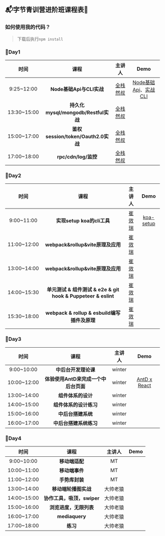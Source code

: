 ## :mailbox_with_mail:字节青训营进阶班课程表:gift:

### 如何使用我的代码？
> 下载后执行`npm install`

### :triangular_flag_on_post:Day1
| 时间 | 课程 | 主讲人 | Demo |
|:--:|:--:|:--:| :--: |
| 9:25~12:00 | **Node基础Api与CLI实战** | [全栈然叔](https://github.com/su37josephxia) | [Node基础Api](https://github.com/HappyYYT/bytedance-practice/tree/main/DAY01/01_api)、[实战CLI](https://github.com/HappyYYT/bytedance-practice/tree/main/DAY01/02_vue-auto-router-cli) |
| 13:30~15:00 | **持久化mysql/mongodb/Restful实战** | [全栈然叔](https://github.com/su37josephxia) | |
| 15:00~17:00 | **鉴权session/token/Oauth2.0实战** | [全栈然叔](https://github.com/su37josephxia) | |
| 17:00~18:00 | **rpc/cdn/log/监控** | [全栈然叔](https://github.com/su37josephxia) | |

### :battery:Day2
| 时间 | 课程 | 主讲人 | Demo |
|:--:|:--:|:--:| :--: |
| 9:00~11:00 | **实现setup koa的cli工具** | [崔效瑞](https://github.com/cuixiaorui) | [koa-setup](https://github.com/HappyYYT/bytedance-practice/tree/main/DAY02/TEACH-KOA-SETUP) |
| 11:00~12:00 | **webpack&rollup&vite原理及应用** | [崔效瑞](https://github.com/cuixiaorui) |  |
| 13:00~14:00 | **webpack&rollup&vite原理及应用** | [崔效瑞](https://github.com/cuixiaorui) |  |
| 14:00~15:30 | **单元测试 & 组件测试 & e2e & git hook & Puppeteer & eslint** | [崔效瑞](https://github.com/cuixiaorui) |  |
| 15:30~18:00 | **webpack & rollup & esbuild编写插件及原理** | [崔效瑞](https://github.com/cuixiaorui) |  |

### :bookmark:Day3
| 时间 | 课程 | 主讲人 | Demo |
|:--:|:--:|:--:| :--: |
| 9:00~10:00 | **中后台开发理论课** | winter |  |
| 10:00~12:00 | **体验使用AntD来完成一个中后台页面** | winter | [AntD x React](https://github.com/HappyYYT/bytedance-practice/tree/main/DAY03/react-app) |
| 13:00~14:00 | **组件体系的设计** | winter |  |
| 14:00~15:00 | **组件体系的设计练习** | winter |  |
| 15:00~16:00 | **中后台搭建系统** | winter |  |
| 16:00~17:00 | **中后台搭建系统练习** | winter |  |

### :iphone:Day4
| 时间 | 课程 | 主讲人 | Demo |
|:--:|:--:|:--:| :--: |
| 9:00~10:00 | **移动端适配** | MT |  |
| 10:00~11:00 | **移动端事件** | MT |  |
| 11:00~12:00 | **手势库封装** | MT |  |
| 13:00~14:00 | **移动端轮播图实战** | 大帅老猿 |  |
| 14:00~15:00 | **协作工具，吸顶，swiper** | 大帅老猿 |  |
| 15:00~16:00 | **浏览进度，无限列表** | 大帅老猿 |  |
| 16:00~17:00 | **mediaquery** | 大帅老猿 |  |
| 17:00~18:00 | **练习** | 大帅老猿 |  |
